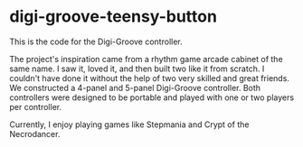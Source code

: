 # digi-groove-teensy-button
This is the code for the Digi-Groove controller.

The project's inspiration came from a rhythm game arcade cabinet of the same name.
I saw it, loved it, and then built two like it from scratch.
I couldn't have done it without the help of two very skilled and great friends.
We constructed a 4-panel and 5-panel Digi-Groove controller.
Both controllers were designed to be portable and played with one or two players per controller.

Currently, I enjoy playing games like Stepmania and Crypt of the Necrodancer.
